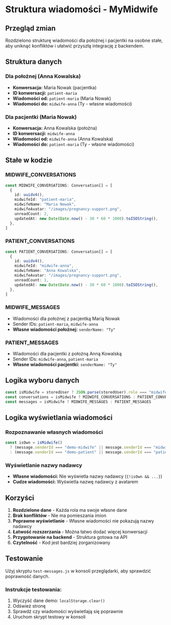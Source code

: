 # Struktura wiadomości - MyMidwife

## Przegląd zmian

Rozdzielono strukturę wiadomości dla położnej i pacjentki na osobne stałe, aby uniknąć konfliktów i ułatwić przyszłą integrację z backendem.

## Struktura danych

### Dla położnej (Anna Kowalska)
- **Konwersacja:** Maria Nowak (pacjentka)
- **ID konwersacji:** `patient-maria`
- **Wiadomości od:** `patient-maria` (Maria Nowak)
- **Wiadomości do:** `midwife-anna` (Ty - własne wiadomości)

### Dla pacjentki (Maria Nowak)
- **Konwersacja:** Anna Kowalska (położna)
- **ID konwersacji:** `midwife-anna`
- **Wiadomości od:** `midwife-anna` (Anna Kowalska)
- **Wiadomości do:** `patient-maria` (Ty - własne wiadomości)

## Stałe w kodzie

### MIDWIFE_CONVERSATIONS
```typescript
const MIDWIFE_CONVERSATIONS: Conversation[] = [
  {
    id: uuidv4(),
    midwifeId: "patient-maria",
    midwifeName: "Maria Nowak",
    midwifeAvatar: "/images/pregnancy-support.png",
    unreadCount: 2,
    updatedAt: new Date(Date.now() - 30 * 60 * 1000).toISOString(),
  },
]
```

### PATIENT_CONVERSATIONS
```typescript
const PATIENT_CONVERSATIONS: Conversation[] = [
  {
    id: uuidv4(),
    midwifeId: "midwife-anna",
    midwifeName: "Anna Kowalska",
    midwifeAvatar: "/images/pregnancy-support.png",
    unreadCount: 1,
    updatedAt: new Date(Date.now() - 30 * 60 * 1000).toISOString(),
  },
]
```

### MIDWIFE_MESSAGES
- Wiadomości dla położnej z pacjentką Marią Nowak
- Sender IDs: `patient-maria`, `midwife-anna`
- **Własne wiadomości położnej:** `senderName: "Ty"`

### PATIENT_MESSAGES
- Wiadomości dla pacjentki z położną Anną Kowalską
- Sender IDs: `midwife-anna`, `patient-maria`
- **Własne wiadomości pacjentki:** `senderName: "Ty"`

## Logika wyboru danych

```typescript
const isMidwife = storedUser ? JSON.parse(storedUser).role === "midwife" : false
const conversations = isMidwife ? MIDWIFE_CONVERSATIONS : PATIENT_CONVERSATIONS
const messages = isMidwife ? MIDWIFE_MESSAGES : PATIENT_MESSAGES
```

## Logika wyświetlania wiadomości

### Rozpoznawanie własnych wiadomości
```typescript
const isOwn = isMidwife() 
  ? (message.senderId === "demo-midwife" || message.senderId === "midwife-anna")
  : (message.senderId === "demo-patient" || message.senderId === "patient-maria")
```

### Wyświetlanie nazwy nadawcy
- **Własne wiadomości:** Nie wyświetla nazwy nadawcy (`{!isOwn && ...}`)
- **Cudze wiadomości:** Wyświetla nazwę nadawcy z avatarem

## Korzyści

1. **Rozdzielone dane** - Każda rola ma swoje własne dane
2. **Brak konfliktów** - Nie ma pomieszania imion
3. **Poprawne wyświetlanie** - Własne wiadomości nie pokazują nazwy nadawcy
4. **Łatwość rozszerzania** - Można łatwo dodać więcej konwersacji
5. **Przygotowanie na backend** - Struktura gotowa na API
6. **Czytelność** - Kod jest bardziej zorganizowany

## Testowanie

Użyj skryptu `test-messages.js` w konsoli przeglądarki, aby sprawdzić poprawność danych.

### Instrukcje testowania:
1. Wyczyść dane demo: `localStorage.clear()`
2. Odśwież stronę
3. Sprawdź czy wiadomości wyświetlają się poprawnie
4. Uruchom skrypt testowy w konsoli 